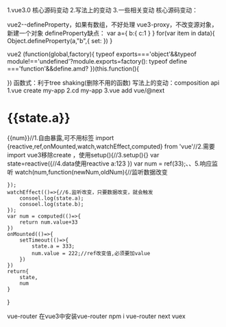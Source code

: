 1.vue3.0 核心源码变动
2.写法上的变动
3.一些相关变动
核心源码变动：
<!-- 双向绑定 -->
vue2--defineProperty，如果有数组，不好处理
vue3-proxy，不改变源对象，新建一个对象
defineProperty缺点：
var a={
    b:{
        c:1
    }
}
for(var item in data){
    Object.defineProperty(a,"b",{
    set:
})
}


vue2
(function(global,factory){
    typeof exports==='object'&&typeof module!=='undefined'?module.exports=factory():
    typeof define ==='function'&&define.amd?
})(this.function(){
    
})
函数式：利于tree shaking(删除不用的函数)
写法上的变动：composition api
1.vue create my-app
2.cd my-app
3.vue add vue/@next
<h1>{{state.a}}</h1>
{{num}}//1.自由暴露,可不用标签
import {reactive,ref,onMounted,watch,watchEffect,computed} from 'vue'//2.需要import
vue3移除create ，使用setup(){//3.setup(){}
    var state=reactive({//4.data使用reactive
        a:123
    })
    var num = ref(33);、、5.响应监听
    watch(num,function(newNum,oldNum){//监听数据改变

    });
    watchEffect(()=>{//6.监听改变，只要数据改变，就会触发
        consoel.log(state.a);
        consoel.log(state.b);
    });
    var num = computed(()=>{
        return num.value+33
    })
    onMounted(()=>{
        setTimeout(()=>{
            state.a = 333;
            num.value = 222;//ref改变值,必须要加value
        })
    })
    return{
        state,
        num
    }
}
<!-- 相关全家桶 -->
vue-router 在vue3中安装vue-router   npm i vue-router next
vuex


